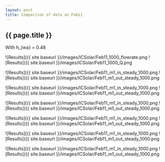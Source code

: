 ```yaml
---
layout: post
title: Comparison of data on Feb11
---
```

{{ page.title }}
-----------------
With h_{wa} = 0.48

![Results]({{ site.baseurl }}/images/ICSolar/Feb11_1000_flowrate.png ![Results]({{ site.baseurl }}/images/ICSolar/Feb11_1000_Q.png

![Results]({{ site.baseurl }}/images/ICSolar/Feb11_m1_in_steady_1000.png ![Results]({{ site.baseurl }}/images/ICSolar/Feb11_m1_out_steady_1000.png

![Results]({{ site.baseurl }}/images/ICSolar/Feb11_m1_in_steady_1000.png ![Results]({{ site.baseurl }}/images/ICSolar/Feb11_m1_out_steady_1000.png

![Results]({{ site.baseurl }}/images/ICSolar/Feb11_m1_in_steady_1000.png ![Results]({{ site.baseurl }}/images/ICSolar/Feb11_m1_out_steady_1000.png

![Results]({{ site.baseurl }}/images/ICSolar/Feb11_m1_in_steady_1000.png ![Results]({{ site.baseurl }}/images/ICSolar/Feb11_m1_out_steady_1000.png

![Results]({{ site.baseurl }}/images/ICSolar/Feb11_m1_in_steady_1000.png ![Results]({{ site.baseurl }}/images/ICSolar/Feb11_m1_out_steady_1000.png

![Results]({{ site.baseurl }}/images/ICSolar/Feb11_m1_in_steady_1000.png ![Results]({{ site.baseurl }}/images/ICSolar/Feb11_m1_out_steady_1000.png

